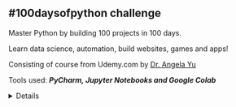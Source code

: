 
<summary><h2> #100daysofpython challenge </h2></summary>





Master Python by building 100 projects in 100 days. 

Learn data science, automation, build websites, games and apps!

Consisting of course from Udemy.com  by [Dr. Angela Yu](https://www.udemy.com/course/100-days-of-code/)


Tools used: ***PyCharm, Jupyter Notebooks and Google Colab***
<details id=1>

<!-- 100 days of Python content -->

1. Contact me via [📧](peilin.li@outlook.com).

1. Day1 Rename band-name-generator-start.py

1. Day2 Python - Create Maps with Folium and Leaflet.js


</details>
